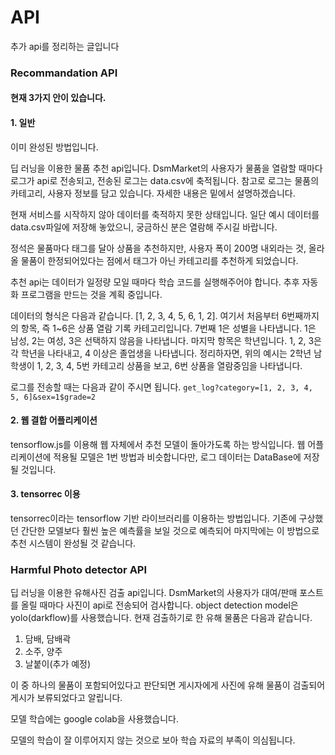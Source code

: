 # API

추가 api를 정리하는 글입니다

### Recommandation API

#### 현재 3가지 안이 있습니다.

#### 1. 일반

이미 완성된 방법입니다.

딥 러닝을 이용한 물품 추천 api입니다. DsmMarket의 사용자가 물품을 열람할 때마다 로그가 api로 전송되고, 전송된 로그는 data.csv에 축적됩니다. 참고로 로그는 물품의 카테고리, 사용자 정보를 담고 있습니다. 자세한 내용은 밑에서 설명하겠습니다. 

현재 서비스를 시작하지 않아 데이터를 축적하지 못한 상태입니다. 일단 예시 데이터를 data.csv파일에 저장해 놓았으니, 궁금하신 분은 열람해 주시길 바랍니다.

정석은 물품마다 태그를 달아 상품을 추천하지만, 사용자 폭이 200명 내외라는 것, 올라올 물품이 한정되어있다는 점에서 태그가 아닌 카테고리를 추천하게 되었습니다.

추천 api는 데이터가 일정량 모일 때마다 학습 코드를 실행해주어야 합니다. 추후 자동화 프로그램을 만드는 것을 계획 중입니다.

데이터의 형식은 다음과 같습니다. [1, 2, 3, 4, 5, 6, 1, 2]. 여기서 처음부터 6번째까지의 항목, 즉 1~6은 상품 열람 기록 카테고리입니다. 7번째 1은 성별을 나타냅니다. 1은 남성, 2는 여성, 3은 선택하지 않음을 나타냅니다. 마지막 항목은 학년입니다. 1, 2, 3은 각 학년을 나타내고, 4 이상은 졸업생을 나타냅니다. 정리하자면, 위의 예시는 2학년 남학생이 1, 2, 3, 4, 5번 카테고리 상품을 보고, 6번 상품을 열람중임을 나타냅니다.

로그를 전송할 때는 다음과 같이 주시면 됩니다.
`get_log?category=[1, 2, 3, 4, 5, 6]&sex=1$grade=2`

#### 2. 웹 결합 어플리케이션

tensorflow.js를 이용해 웹 자체에서 추천 모델이 돌아가도록 하는 방식입니다. 웹 어플리케이션에 적용될 모델은 1번 방법과 비슷합니다만, 로그 데이터는 DataBase에 저장될 것입니다. 

#### 3. tensorrec 이용

tensorrec이라는 tensorflow 기반 라이브러리를 이용하는 방법입니다. 기존에 구상했던 간단한 모델보다 훨씬 높은 예측률을 보일 것으로 예측되어 마지막에는 이 방법으로 추천 시스템이 완성될 것 같습니다.

### Harmful Photo detector API

딥 러닝을 이용한 유해사진 검출 api입니다. DsmMarket의 사용자가 대여/판매 포스트를 올릴 때마다 사진이 api로 전송되어 검사합니다. object detection model은 yolo(darkflow)를 사용했습니다. 현재 검출하기로 한 유해 물품은 다음과 같습니다.

1. 담배, 담배곽
2. 소주, 양주
3. 날붙이(추가 예정)

이 중 하나의 물품이 포함되어있다고 판단되면 게시자에게 사진에 유해 물품이 검출되어 게시가 보류되었다고 알립니다. 

모델 학습에는 google colab을 사용했습니다.

모델의 학습이 잘 이루어지지 않는 것으로 보아 학습 자료의 부족이 의심됩니다.
